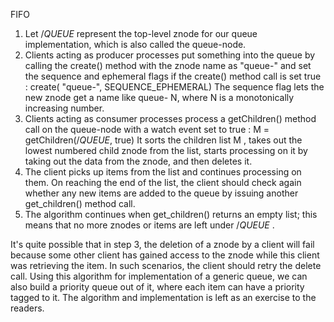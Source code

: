 FIFO

1.	 Let /_QUEUE_ represent the top-level znode for our queue implementation,
which is also called the queue-node.
2.	 Clients acting as producer processes put something into the queue by
calling the create() method with the znode name as "queue-" and set the
sequence and ephemeral flags if the create() method call is set true :
create( "queue-", SEQUENCE_EPHEMERAL)
The sequence flag lets the new znode get a name like queue- N, where N is a
monotonically increasing number.
3.	 Clients acting as consumer processes process a getChildren() method call
on the queue-node with a watch event set to true :
M = getChildren(/_QUEUE_, true)
It sorts the children list M , takes out the lowest numbered child znode from
the list, starts processing on it by taking out the data from the znode, and
then deletes it.
4.	 The client picks up items from the list and continues processing on them.
On reaching the end of the list, the client should check again whether any
new items are added to the queue by issuing another get_children()
method call.
5.	 The algorithm continues when get_children() returns an empty list;
this means that no more znodes or items are left under /_QUEUE_ .

It's quite possible that in step 3, the deletion of a znode by a client will fail because
some other client has gained access to the znode while this client was retrieving the
item. In such scenarios, the client should retry the delete call.
Using this algorithm for implementation of a generic queue, we can also build
a priority queue out of it, where each item can have a priority tagged to it. The
algorithm and implementation is left as an exercise to the readers.